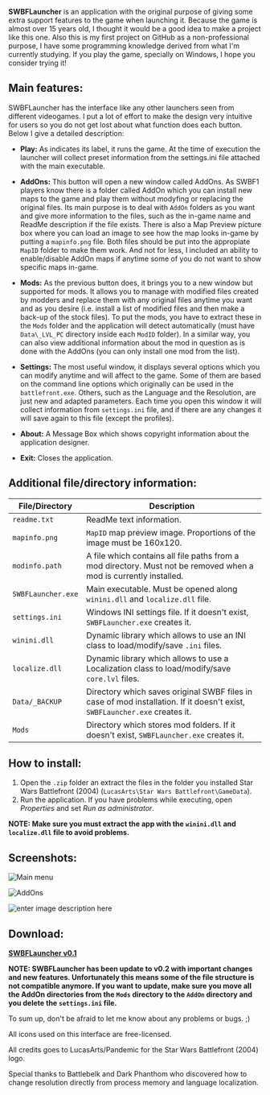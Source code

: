 **SWBFLauncher** is an application with the original purpose of giving some extra support features to the game when launching it. Because the game is almost over 15 years old, I thought it would be a good idea to make a project like this one. Also this is my first project on GitHub as a non-professional purpose, I have some programming knowledge derived from what I'm currently studying. If you play the game, specially on Windows, I hope you consider trying it!

## Main features:
SWBFLauncher has the interface like any other launchers seen from different videogames. I put a lot of effort to make the design very intuitive for users so you do not get lost about what function does each button. Below I give a detailed description:

- **Play:** As indicates its label, it runs the game. At the time of execution the launcher will collect preset information from the settings.ini file attached with the main executable.

- **AddOns:** This button will open a new window called AddOns. As SWBF1 players know there is a folder called AddOn which you can install new maps to the game and play them without modyfing or replacing the original files. Its main purpose is to deal with `AddOn` folders as you want and give more information to the files, such as the in-game name and ReadMe description if the file exists. There is also a Map Preview picture box where you can load an image to see how the map looks in-game by putting a `mapinfo.png` file. Both files should be put into the appropiate `MapID` folder to make them work. And not for less, I included an ability to enable/disable AddOn maps if anytime some of you do not want to show specific maps in-game.

- **Mods:** As the previous button does, it brings you to a new window but supported for mods. It allows you to manage with modified files created by modders and replace them with any original files anytime you want and as you desire (i.e. install a list of modified files and then make a back-up of the stock files). To put the mods, you have to extract these in the `Mods` folder and the application will detect automatically (must have `Data\_LVL_PC` directory inside each `ModID` folder). In a similar way, you can also view additional information about the mod in question as is done with the AddOns (you can only install one mod from the list).

- **Settings:** The most useful window, it displays several options which you can modify anytime and will affect to the game. Some of them are based on the command line options which originally can be used in the `battlefront.exe`. Others, such as the Language and the Resolution, are just new and adapted parameters. Each time you open this window it will collect information from `settings.ini` file, and if there are any changes it will save again to this file (except the profiles).

- **About:** A Message Box which shows copyright information about the application designer.

- **Exit:** Closes the application.

## Additional file/directory information:
| File/Directory | Description |
|--|--|
| `readme.txt` | ReadMe text information. |
| `mapinfo.png` | `MapID` map preview image. Proportions of the image must be 160x120. |
| `modinfo.path` | A file which contains all file paths from a mod directory. Must not be removed when a mod is currently installed. |
| `SWBFLauncher.exe` | Main executable. Must be opened along `winini.dll` and `localize.dll` file.  |
| `settings.ini` | Windows INI settings file. If it doesn't exist, `SWBFLauncher.exe` creates it. |
| `winini.dll` | Dynamic library which allows to use an INI class to load/modify/save `.ini` files. |
| `localize.dll` | Dynamic library which allows to use a Localization class to load/modify/save `core.lvl` files. |
| `Data/_BACKUP` | Directory which saves original SWBF files in case of mod installation. If it doesn't exist, `SWBFLauncher.exe` creates it. |
| `Mods` | Directory which stores mod folders. If it doesn't exist, `SWBFLauncher.exe` creates it. |
## How to install:

1. Open the `.zip` folder an extract the files in the folder you installed Star Wars Battlefront (2004) (`LucasArts\Star Wars Battlefront\GameData`).
2. Run the application. If you have problems while executing, open *Properties* and set *Run as administrator*.

**NOTE: Make sure you must extract the app with the `winini.dll` and `localize.dll` file to avoid problems.**
## Screenshots:
![Main menu](https://i.ibb.co/JczQhXp/Main-Menu.png)

![AddOns](https://i.ibb.co/9pjbBCB/AddOns.png)

![enter image description here](https://i.ibb.co/QKVHj1g/Settings.png)

## Download:
**[SWBFLauncher v0.1](https://github.com/Red04akaCC4398/SWBFLauncher/releases/tag/v0.1)**

**NOTE: SWBFLauncher has been update to v0.2 with important changes and new features. Unfortunately this means some of the file structure is not compatible anymore. If you want to update, make sure you move all the AddOn directories from the `Mods` directory to the `AddOn` directory and you delete the `settings.ini` file.**

To sum up, don't be afraid to let me know about any problems or bugs. ;)

All icons used on this interface are free-licensed.

All credits goes to LucasArts/Pandemic for the Star Wars Battlefront (2004) logo.

Special thanks to Battlebelk and Dark Phanthom who discovered how to change resolution directly from process memory and language localization.
